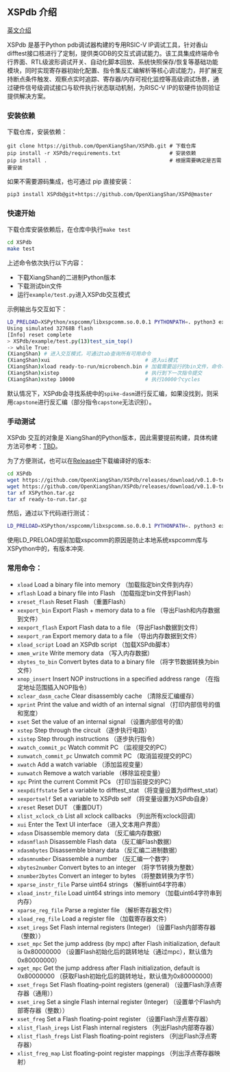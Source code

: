 ## XSPdb 介绍

[英文介绍](README.en.md)

XSPdb 是基于Python pdb调试器构建的专用RSIC-V IP调试工具，针对香山difftest接口核进行了定制，提供类GDB的交互式调试能力。该工具集成终端命令行界面、RTL级波形调试开关、自动化脚本回放、系统快照保存/恢复等基础功能模块，同时实现寄存器初始化配置、指令集反汇编解析等核心调试能力，并扩展支持断点条件触发、观察点实时追踪、寄存器/内存可视化监控等高级调试场景，通过硬件信号级调试接口与软件执行状态联动机制，为RISC-V IP的软硬件协同验证提供解决方案。

### 安装依赖

下载仓库，安装依赖：

```
git clone https://github.com/OpenXiangShan/XSPdb.git # 下载仓库
pip install -r XSPdb/requirements.txt                # 安装依赖
pip install .                                        # 根据需要确定是否需要安装
```

如果不需要源码集成，也可通过 pip 直接安装：
```bash
pip3 install XSPdb@git+https://github.com/OpenXiangShan/XSPd@master
```

### 快速开始

下载仓库安装依赖后，在仓库中执行`make test`
```bash
cd XSPdb
make test
```

上述命令依次执行以下内容：

- 下载XiangShan的二进制Python版本
- 下载测试bin文件
- 运行`example/test.py`进入XSPdb交互模式

示例输出与交互如下：

```bash
LD_PRELOAD=XSPython/xspcomm/libxspcomm.so.0.0.1 PYTHONPATH=. python3 example/test.py
Using simulated 32768B flash
[Info] reset complete
> XSPdb/example/test.py(13)test_sim_top()
-> while True:
(XiangShan) # 进入交互模式，可通过tab查询所有可用命令
(XiangShan)xui                               # 进入ui模式
(XiangShan)xload ready-to-run/microbench.bin # 加载需要运行的bin文件，命令可通过tab补全
(XiangShan)xistep                            # 执行到下一次指令提交
(XiangShan)xstep 10000                       # 执行10000个cycles
```

默认情况下，XSPdb会寻找系统中的`spike-dasm`进行反汇编，如果没找到，则采用`capstone`进行反汇编（部分指令`capstone`无法识别）。

### 手动测试

XSPdb 交互的对象是 XiangShan的Python版本，因此需要提前构建，具体构建方法可参考：[TBD](TBD)。

为了方便测试，也可以在[Release中](https://github.com/OpenXiangShan/XSPdb/releases)下载编译好的版本:

```bash
cd XSPdb
wget https://github.com/OpenXiangShan/XSPdb/releases/download/v0.1.0-test/XSPython.tar.gz
wget https://github.com/OpenXiangShan/XSPdb/releases/download/v0.1.0-test/ready-to-run.tar.gz
tar xf XSPython.tar.gz
tar xf ready-to-run.tar.gz
```

然后，通过以下代码进行测试：

```bash
LD_PRELOAD=XSPython/xspcomm/libxspcomm.so.0.0.1 PYTHONPATH=. python3 example/test.py
```

使用LD_PRELOAD提前加载xspcomm的原因是防止本地系统xspcomm库与XSPython中的，有版本冲突.

### 常用命令：

- `xload` Load a binary file into memory （加载指定bin文件到内存）
- `xflash` Load a binary file into Flash （加载指定bin文件到Flash）
- `xreset_flash` Reset Flash （重置Flash）
- `xexport_bin` Export Flash + memory data to a file （导出Flash和内存数据到文件）
- `xexport_flash` Export Flash data to a file （导出Flash数据到文件）
- `xexport_ram` Export memory data to a file （导出内存数据到文件）
- `xload_script` Load an XSPdb script （加载XSPdb脚本）
- `xmem_write` Write memory data （写入内存数据）
- `xbytes_to_bin` Convert bytes data to a binary file （将字节数据转换为bin文件）
- `xnop_insert` Insert NOP instructions in a specified address range （在指定地址范围插入NOP指令）
- `xclear_dasm_cache` Clear disassembly cache （清除反汇编缓存）
- `xprint` Print the value and width of an internal signal （打印内部信号的值和宽度）
- `xset` Set the value of an internal signal （设置内部信号的值）
- `xstep` Step through the circuit （逐步执行电路）
- `xistep` Step through instructions （逐步执行指令）
- `xwatch_commit_pc` Watch commit PC （监视提交的PC）
- `xunwatch_commit_pc` Unwatch commit PC （取消监视提交的PC）
- `xwatch` Add a watch variable （添加监视变量）
- `xunwatch` Remove a watch variable （移除监视变量）
- `xpc` Print the current Commit PCs （打印当前提交的PC）
- `xexpdiffstate` Set a variable to difftest_stat （将变量设置为difftest_stat）
- `xexportself` Set a variable to XSPdb self （将变量设置为XSPdb自身）
- `xreset` Reset DUT （重置DUT）
- `xlist_xclock_cb` List all xclock callbacks （列出所有xclock回调）
- `xui` Enter the Text UI interface （进入文本用户界面）
- `xdasm` Disassemble memory data （反汇编内存数据）
- `xdasmflash` Disassemble Flash data （反汇编Flash数据）
- `xdasmbytes` Disassemble binary data （反汇编二进制数据）
- `xdasmnumber` Disassemble a number （反汇编一个数字）
- `xbytes2number` Convert bytes to an integer （将字节转换为整数）
- `xnumber2bytes` Convert an integer to bytes （将整数转换为字节）
- `xparse_instr_file` Parse uint64 strings （解析uint64字符串）
- `xload_instr_file` Load uint64 strings into memory （加载uint64字符串到内存）
- `xparse_reg_file` Parse a register file （解析寄存器文件）
- `xload_reg_file` Load a register file （加载寄存器文件）
- `xset_iregs` Set Flash internal registers (Integer) （设置Flash内部寄存器（整数））
- `xset_mpc` Set the jump address (by mpc) after Flash initialization, default is 0x80000000 （设置Flash初始化后的跳转地址（通过mpc），默认值为0x80000000）
- `xget_mpc` Get the jump address after Flash initialization, default is 0x80000000 （获取Flash初始化后的跳转地址，默认值为0x80000000）
- `xset_fregs` Set Flash floating-point registers (general) （设置Flash浮点寄存器（通用））
- `xset_ireg` Set a single Flash internal register (Integer) （设置单个Flash内部寄存器（整数））
- `xset_freg` Set a Flash floating-point register （设置Flash浮点寄存器）
- `xlist_flash_iregs` List Flash internal registers （列出Flash内部寄存器）
- `xlist_flash_fregs` List Flash floating-point registers （列出Flash浮点寄存器）
- `xlist_freg_map` List floating-point register mappings （列出浮点寄存器映射）